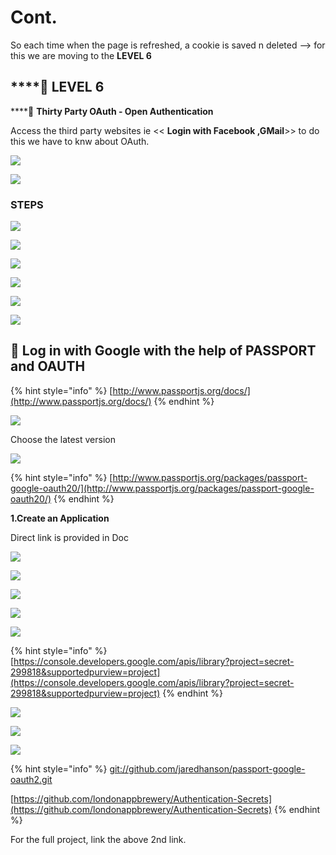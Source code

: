 # Cont.

So each time when the page is refreshed, a cookie is saved n deleted --&gt; for this we are moving to the **LEVEL 6**

## \*\*\*\*🐞 **LEVEL 6**

\*\*\*\*👒 **Thirty Party OAuth - Open Authentication**

Access the third party websites ie &lt;&lt; **Login with Facebook ,GMail**&gt;&gt; to do this we have to knw about OAuth.

![](.gitbook/assets/image%20%2842%29.png)

![](.gitbook/assets/image%20%2819%29.png)

### STEPS

![](.gitbook/assets/image%20%281%29.png)

![](.gitbook/assets/image%20%2826%29.png)

![](.gitbook/assets/image%20%2821%29.png)

![](.gitbook/assets/image%20%2817%29.png)

![](.gitbook/assets/image%20%2816%29.png)

![](.gitbook/assets/image%20%2844%29.png)

## 🐞 Log in with Google with the help of PASSPORT and OAUTH

{% hint style="info" %}
[http://www.passportjs.org/docs/](http://www.passportjs.org/docs/)
{% endhint %}

![](.gitbook/assets/image%20%2845%29.png)

Choose the latest version

![](.gitbook/assets/image%20%2850%29.png)

{% hint style="info" %}
[http://www.passportjs.org/packages/passport-google-oauth20/](http://www.passportjs.org/packages/passport-google-oauth20/)
{% endhint %}

**1.Create an Application**

Direct link is provided in Doc

![](.gitbook/assets/image.png)

![](.gitbook/assets/image%20%2811%29.png)

![](.gitbook/assets/image%20%2827%29.png)

![](.gitbook/assets/image%20%2815%29.png)

![](.gitbook/assets/image%20%2822%29.png)

{% hint style="info" %}
[https://console.developers.google.com/apis/library?project=secret-299818&supportedpurview=project](https://console.developers.google.com/apis/library?project=secret-299818&supportedpurview=project)
{% endhint %}

![](.gitbook/assets/image%20%2838%29.png)

![](.gitbook/assets/image%20%2839%29.png)

![](.gitbook/assets/image%20%2840%29.png)

{% hint style="info" %}
[git://github.com/jaredhanson/passport-google-oauth2.git](git://github.com/jaredhanson/passport-google-oauth2.git)

[https://github.com/londonappbrewery/Authentication-Secrets](https://github.com/londonappbrewery/Authentication-Secrets)
{% endhint %}

For the full project, link the above 2nd link.

